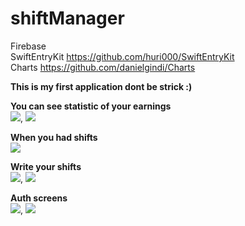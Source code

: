 # shiftManager
Firebase  
SwiftEntryKit https://github.com/huri000/SwiftEntryKit  
Charts https://github.com/danielgindi/Charts   


**This is my first application dont be strick :)**  


**You can see statistic of your earnings**  
![](Statistics.gif), ![](CustomStatistic.gif)


**When you had shifts**  
![](AnotherDates.gif)


**Write your shifts**  
![](ceratingShiftPattern.gif), ![](UsingPattern.gif)


**Auth screens**  
![](AuthScreen.gif), ![](Registration.gif)
